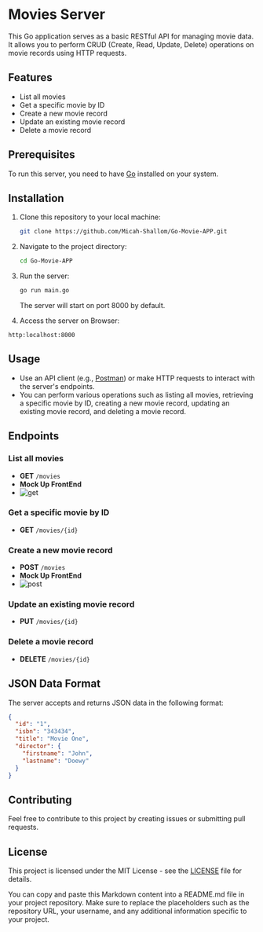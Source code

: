 # Movies Server

This Go application serves as a basic RESTful API for managing movie data. It allows you to perform CRUD (Create, Read, Update, Delete) operations on movie records using HTTP requests.

## Features

- List all movies
- Get a specific movie by ID
- Create a new movie record
- Update an existing movie record
- Delete a movie record

## Prerequisites

To run this server, you need to have [Go](https://golang.org/doc/install) installed on your system.

## Installation

1. Clone this repository to your local machine:

   ```bash
   git clone https://github.com/Micah-Shallom/Go-Movie-APP.git
   ```
2. Navigate to the project directory:

   ```bash
   cd Go-Movie-APP
   ```
3. Run the server:

   ```bash
   go run main.go
   ```

   The server will start on port 8000 by default.
4. Access the server on Browser:

```http
http:localhost:8000
```

## Usage

- Use an API client (e.g., [Postman](https://www.postman.com/)) or make HTTP requests to interact with the server's endpoints.
- You can perform various operations such as listing all movies, retrieving a specific movie by ID, creating a new movie record, updating an existing movie record, and deleting a movie record.

## Endpoints

### List all movies

- **GET** `/movies`
- **Mock Up FrontEnd**
- ![get](https://github.com/Micah-Shallom/Go-Movie-APP/assets/64049432/33c6143a-cfdb-4583-883a-3b4f5b4051d9)
### Get a specific movie by ID

- **GET** `/movies/{id}`

### Create a new movie record

- **POST** `/movies`
- **Mock Up FrontEnd**
- ![post](https://github.com/Micah-Shallom/Go-Movie-APP/assets/64049432/05b60567-2588-4fc5-9370-13591e177bb3)


### Update an existing movie record

- **PUT** `/movies/{id}`

### Delete a movie record

- **DELETE** `/movies/{id}`

## JSON Data Format

The server accepts and returns JSON data in the following format:

```json
{
  "id": "1",
  "isbn": "343434",
  "title": "Movie One",
  "director": {
    "firstname": "John",
    "lastname": "Doewy"
  }
}
```

## Contributing

Feel free to contribute to this project by creating issues or submitting pull requests.

## License

This project is licensed under the MIT License - see the [LICENSE](LICENSE) file for details.

You can copy and paste this Markdown content into a README.md file in your project repository. Make sure to replace the placeholders such as the repository URL, your username, and any additional information specific to your project.
